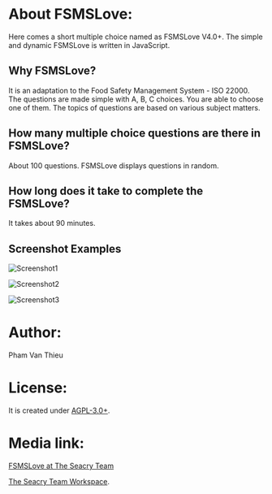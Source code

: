 # About FSMSLove:

Here comes a short multiple choice named as FSMSLove V4.0+. 
The simple and dynamic FSMSLove is written in JavaScript.

## Why FSMSLove?
It is an adaptation to the Food Safety Management System - ISO 22000. The questions are made simple with A, B, C choices. You are able to choose one of them. 
The topics of questions are based on various subject matters.

## How many multiple choice questions are there in FSMSLove?
About 100 questions. FSMSLove displays questions in random.

## How long does it take to complete the FSMSLove?
It takes about 90 minutes.

## Screenshot Examples
![Screenshot1](https://home.uni-leipzig.de/idiv/quiz/screens/screenshot-1.png)

![Screenshot2](https://home.uni-leipzig.de/idiv/quiz/screens/screenshot-2.png)

![Screenshot3](https://home.uni-leipzig.de/idiv/quiz/screens/screenshot-3.png)


# Author:
Pham Van Thieu


# License:
It is created under [AGPL-3.0+](https://www.gnu.org/licenses/). 


# Media link:
[FSMSLove at The Seacry Team](https://t.me/seacry-love)

[The Seacry Team Workspace](https://seacry.slack.com).
